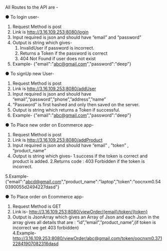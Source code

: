 
All Routes to the API are - 

●	To login user- 
1.	Request Method is post
2.	Link is http://3.16.109.253:8080/login
3.	Input required is json and should have “email” and “password”
4.	Output is string which gives-
    1)	InvalidUser if password is incorrect.
    2)	Returns a Token if the password is correct
    3)  404 Not Found if user does not exist           
5.	Example-
{"email":"abc@gmail.com","password":"deep"}
 

               
●	To signUp new User-
1.	Request Method is post
2.	Link is http://3.16.109.253:8080/addUser
3.	Input required is json and should have “email”,“password”,”phone”,”address”,”name”
4.	“Password” is first hashed and only then saved on the server.
5.	Output is string which returns a Token if successful.
6.	Example-
{"email":"abc@gmail.com","password":"deep"}


●	To Place new order on Ecommerce app- 
1.	  Request Method is post
2.	  Link is http://3.16.109.253:8080/addProduct
3.	 Input required is json and should have “email” , ”token” ,     ”product_name”                
4.	Output is string which gives-
          1.success if the token is correct and product is added.
          2.Returns code : 403 Forbidden if the token is incorrect.
           
5.Example-
{"email":"abcd@gmail.com","product_name":"laptop","token":"oocnxm0.540390055d2494227dasd"}

●	To Place order on Ecommerce app- 
1.	Request Method is GET
2.	 Link is-
http://3.16.109.253:8080/viewOrder/{email}/token/{token}
3. Output is JsonArray which gives an Array of Json and each Json in the array gives all details that are : “id”,”email”,”product_name”,(if token is incorrect we get 403 forbidden)  
4.Example-
http://3.16.109.253:8080/viewOrder/abc@gmail.com/token/oocnxm0.37122841907082316dasd
















